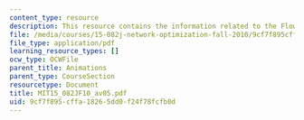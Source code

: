 ```yaml
---
content_type: resource
description: This resource contains the information related to the Flow decomposition.
file: /media/courses/15-082j-network-optimization-fall-2010/9cf7f895cffa18265dd0f24f78fcfb0d_MIT15_082JF10_av05.pdf
file_type: application/pdf
learning_resource_types: []
ocw_type: OCWFile
parent_title: Animations
parent_type: CourseSection
resourcetype: Document
title: MIT15_082JF10_av05.pdf
uid: 9cf7f895-cffa-1826-5dd0-f24f78fcfb0d
---
```

